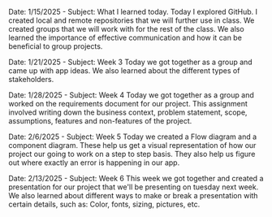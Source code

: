 Date: 1/15/2025 - Subject: What I learned today. 
Today I explored GitHub. I created local and remote repositories that we will further use in class. 
We created groups that we will work with for the rest of the class. We also learned the importance of effective communication and how it can be beneficial to group projects.

Date: 1/21/2025 - Subject: Week 3
Today we got together as a group and came up with app ideas. 
We also learned about the different types of stakeholders.

Date: 1/28/2025 - Subject: Week 4
Today we got together as a group and worked on the requirements document for our project. This assignment involved writing down
the business context, problem statement, scope, assumptions, features and non-features of the project. 

Date: 2/6/2025 - Subject: Week 5
Today we created a Flow diagram and a component diagram. These help us get a visual representation of how our project our going to work
on a step to step basis. They also help us figure out where exactly an error is happening in our app. 

Date: 2/13/2025 - Subject: Week 6
This week we got together and created a presentation for our project that we'll be presenting on tuesday next week. 
We also learned about different ways to make or break a presentation with certain details, such as:
Color, fonts, sizing, pictures, etc. 

